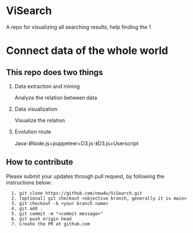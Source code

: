 # ViSearch
A repo for visualizing all searching results, help finding the 1
# Connect data of the whole world

## This repo does two things

1. Data extraction and mining
   
    Analyze the relation between data

2. Data visualization

    Visualize the relation
    
3. Evolution route

   Java-》Node.js+puppeteer+D3.js-》D3.js+Userscript

## How to contribute

Please submit your updates through pull request, by following the instructions below:

      1. git clone https://github.com/new4u/ViSearch.git
      2. [optional] git checkout <objective branch, generally it is main>
      3. git checkout -b <your branch name>
      4. git add . 
      5. git commit -m "<commit message>"
      6. git push origin head
      7. Create the PR at github.com
